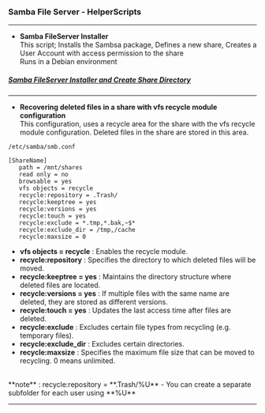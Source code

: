 ### Samba File Server - HelperScripts
---


- **Samba FileServer Installer** <br>
This script; Installs the Sambsa package, Defines a new share, Creates a User Account with access permission to the share <br>
Runs in a Debian environment
##### [Samba FileServer Installer and Create Share Directory](https://github.com/eesmer/DocAndTools/blob/main/SambaFileServer-HelperScripts/samba-fileserver-installer.sh)
---
- **Recovering deleted files in a share with vfs recycle module configuration** <br>
This configuration, uses a recycle area for the share with the vfs recycle module configuration.
Deleted files in the share are stored in this area. <br>
```
/etc/samba/smb.conf
```
```
[ShareName]
   path = /mnt/shares
   read only = no
   browsable = yes
   vfs objects = recycle
   recycle:repository = .Trash/
   recycle:keeptree = yes
   recycle:versions = yes
   recycle:touch = yes
   recycle:exclude = *.tmp,*.bak,~$*
   recycle:exclude_dir = /tmp,/cache
   recycle:maxsize = 0
```

- **vfs objects = recycle**  : Enables the recycle module.
- **recycle:repository**     : Specifies the directory to which deleted files will be moved.
- **recycle:keeptree = yes** : Maintains the directory structure where deleted files are located.
- **recycle:versions = yes** : If multiple files with the same name are deleted, they are stored as different versions.
- **recycle:touch = yes**    : Updates the last access time after files are deleted.
- **recycle:exclude**        : Excludes certain file types from recycling (e.g. temporary files).
- **recycle:exclude_dir**    : Excludes certain directories.
- **recycle:maxsize**        : Specifies the maximum file size that can be moved to recycling. 0 means unlimited.
<br>
**note**                   : recycle:repository = **.Trash/%U** - You can create a separate subfolder for each user using **%U**

---
